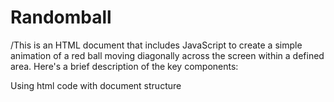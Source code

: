 # Randomball

/This is an HTML document that includes JavaScript to create a simple animation of a red ball moving diagonally across the screen within a defined area. Here's a brief description of the key components:

Using html code with document structure 

<style>: Within the <head>, there's a <style> block that defines the CSS styling for an element with the id "ball." It gives the ball a circular appearance with a red background color, sets its position to absolute, and specifies its initial width and height.

<body>: The main content of the HTML document is contained within the <body> 
  
  <script>: Inside the <body>, there's a <script> block that contains JavaScript code. This code defines variables (xmin, ymin, xmax, ymax, velocity, and time) and a function called move. The move function animates the ball's movement diagonally across the screen by changing its top and left CSS properties. The animation is controlled by the setInterval function, which repeatedly calls the move function at specified intervals (time).
  
 The animation starts with the ball moving from the top-left corner (xmin, ymin) towards the bottom-right corner (xmax, ymax) within the defined area. Once the ball reaches the bottom-right corner, it reverses its direction and moves back to the top-left corner. This process continues in a loop.
  
